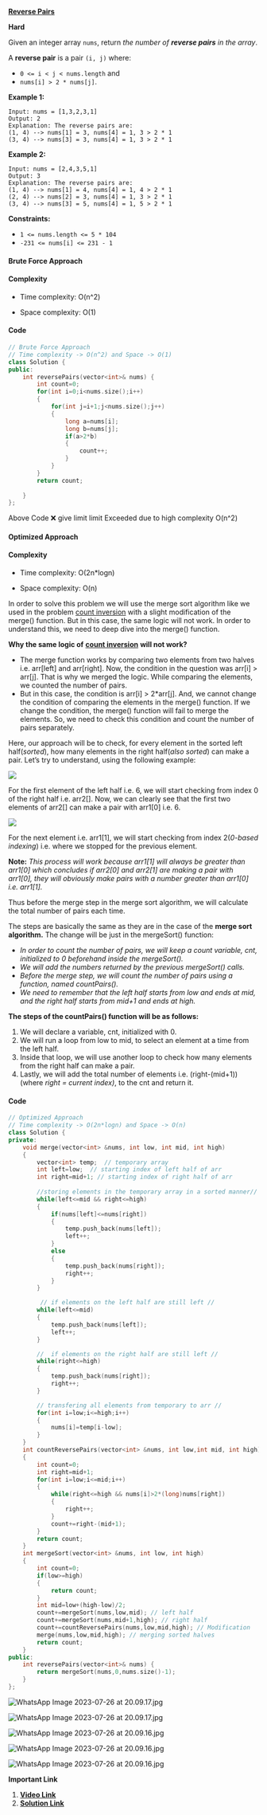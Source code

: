 
**[Reverse Pairs](https://leetcode.com/problems/reverse-pairs/)**

**Hard**

Given an integer array `nums`, return _the number of **reverse pairs** in the array_.

A **reverse pair** is a pair `(i, j)` where:

- `0 <= i < j < nums.length` and
- `nums[i] > 2 * nums[j]`.

**Example 1:**

```
Input: nums = [1,3,2,3,1]
Output: 2
Explanation: The reverse pairs are:
(1, 4) --> nums[1] = 3, nums[4] = 1, 3 > 2 * 1
(3, 4) --> nums[3] = 3, nums[4] = 1, 3 > 2 * 1
```

**Example 2:**

```
Input: nums = [2,4,3,5,1]
Output: 3
Explanation: The reverse pairs are:
(1, 4) --> nums[1] = 4, nums[4] = 1, 4 > 2 * 1
(2, 4) --> nums[2] = 3, nums[4] = 1, 3 > 2 * 1
(3, 4) --> nums[3] = 5, nums[4] = 1, 5 > 2 * 1

```

**Constraints:**

- `1 <= nums.length <= 5 * 104`
- `-231 <= nums[i] <= 231 - 1`


#### Brute Force Approach

#### Complexity

- Time complexity: O(n^2)
    
- Space complexity: O(1)
    

#### Code

```cpp
// Brute Force Approach
// Time complexity -> O(n^2) and Space -> O(1)
class Solution {
public:
    int reversePairs(vector<int>& nums) {
        int count=0;
        for(int i=0;i<nums.size();i++)
        {
            for(int j=i+1;j<nums.size();j++)
            {
                long a=nums[i];
                long b=nums[j];
                if(a>2*b)
                {
                    count++;
                }
            }
        }
        return count;
        
    }
};
```

Above Code ❌ give limit limit Exceeded due to high complexity O(n^2)

#### Optimized Approach

#### Complexity

- Time complexity: O(2n*logn)
    
- Space complexity: O(n)


In order to solve this problem we will use the merge sort algorithm like we used in the problem [count inversion](https://takeuforward.org/data-structure/count-inversions-in-an-array/) with a slight modification of the merge() function. But in this case, the same logic will not work. In order to understand this, we need to deep dive into the merge() function.

**Why the same logic of** [**count inversion**](https://takeuforward.org/data-structure/count-inversions-in-an-array/) **will not work?**

- The merge function works by comparing two elements from two halves i.e. arr[left] and arr[right]. Now, the condition in the question was arr[i] > arr[j]. That is why we merged the logic. While comparing the elements, we counted the number of pairs.
- But in this case, the condition is arr[i] > 2*arr[j]. And, we cannot change the condition of comparing the elements in the merge() function. If we change the condition, the merge() function will fail to merge the elements. So, we need to check this condition and count the number of pairs separately.

Here, our approach will be to check, for every element in the sorted left half(_sorted_), how many elements in the right half(_also sorted_) can make a pair. Let’s try to understand, using the following example:

![](https://takeuforward.org/wp-content/uploads/2023/06/Screenshot-2023-06-10-221649.png)

For the first element of the left half i.e. 6, we will start checking from index 0 of the right half i.e. arr2[]. Now, we can clearly see that the first two elements of arr2[] can make a pair with arr1[0] i.e. 6.

![](https://takeuforward.org/wp-content/uploads/2023/06/Screenshot-2023-06-10-221824.png)

For the next element i.e. arr1[1], we will start checking from index 2(_0-based indexing_) i.e. where we stopped for the previous element. 

**Note:** _This process will work because arr1[1] will always be greater than arr1[0] which concludes if arr2[0] and arr2[1] are making a pair with arr1[0], they will obviously make pairs with a number greater than arr1[0] i.e. arr1[1]._

Thus before the merge step in the merge sort algorithm, we will calculate the total number of pairs each time.

The steps are basically the same as they are in the case of the **merge sort algorithm.** The change will be just in the mergeSort() function:

- _In order to count the number of pairs, we will keep a count variable, cnt, initialized to 0 beforehand inside the mergeSort()._
- _We will add the numbers returned by the previous mergeSort() calls._
- _Before the merge step, we will count the number of pairs using a function, named countPairs()._
- _We need to remember that the left half starts from low and ends at mid, and the right half starts from mid+1 and ends at high._

**The steps of the countPairs() function will be as follows:**

1. We will declare a variable, cnt, initialized with 0.
2. We will run a loop from low to mid, to select an element at a time from the left half.
3. Inside that loop, we will use another loop to check how many elements from the right half can make a pair.
4. Lastly, we will add the total number of elements i.e. (right-(mid+1)) (where _right = current index)_, to the cnt and return it.

#### Code

```cpp
// Optimized Approach
// Time complexity -> O(2n*logn) and Space -> O(n)
class Solution {
private:
    void merge(vector<int> &nums, int low, int mid, int high)
    {
        vector<int> temp;  // temporary array
        int left=low;  // starting index of left half of arr
        int right=mid+1; // starting index of right half of arr
        
        //storing elements in the temporary array in a sorted manner//
        while(left<=mid && right<=high)
        {
            if(nums[left]<=nums[right])
            {
                temp.push_back(nums[left]);
                left++;
            }
            else
            {
                temp.push_back(nums[right]);
                right++;
            }
        }

         // if elements on the left half are still left //
        while(left<=mid)
        {
            temp.push_back(nums[left]);
            left++;
        }

        //  if elements on the right half are still left //
        while(right<=high)
        {
            temp.push_back(nums[right]);
            right++;
        }

        // transfering all elements from temporary to arr //
        for(int i=low;i<=high;i++)
        {
            nums[i]=temp[i-low];
        }
    }
    int countReversePairs(vector<int> &nums, int low,int mid, int high)
    {
        int count=0;
        int right=mid+1;
        for(int i=low;i<=mid;i++)
        {
            while(right<=high && nums[i]>2*(long)nums[right])
            {
                right++;
            }
            count+=right-(mid+1);
        }
        return count;
    }
    int mergeSort(vector<int> &nums, int low, int high)
    {
        int count=0;
        if(low>=high)
        {
            return count;
        }
        int mid=low+(high-low)/2;
        count+=mergeSort(nums,low,mid); // left half
        count+=mergeSort(nums,mid+1,high); // right half
        count+=countReversePairs(nums,low,mid,high); // Modification
        merge(nums,low,mid,high); // merging sorted halves
        return count;
    }
public:
    int reversePairs(vector<int>& nums) {
        return mergeSort(nums,0,nums.size()-1);
    }
};
```

![WhatsApp Image 2023-07-26 at 20.09.17.jpg](https://assets.leetcode.com/users/images/19e29b29-d88e-4dd2-9458-dff6ffa05c72_1690382367.9043512.jpeg)

![WhatsApp Image 2023-07-26 at 20.09.17.jpg](https://assets.leetcode.com/users/images/2930d903-fc43-456d-9c7a-8f11fa8a0076_1690382385.6539881.jpeg)

![WhatsApp Image 2023-07-26 at 20.09.16.jpg](https://assets.leetcode.com/users/images/a1b85fff-149e-41b8-9849-ef82861173fc_1690382398.9057772.jpeg)

![WhatsApp Image 2023-07-26 at 20.09.16.jpg](https://assets.leetcode.com/users/images/9fb792d5-52d1-4bb8-ab2f-356e74739596_1690382410.1741226.jpeg)

![WhatsApp Image 2023-07-26 at 20.09.16.jpg](https://assets.leetcode.com/users/images/420a0df7-78c6-4dca-958b-4a7bd428a6c4_1690382418.9717793.jpeg)



**Important Link**
1. **[Video Link](https://youtu.be/0e4bZaP3MDI)**
2. **[Solution Link](https://leetcode.com/problems/reverse-pairs/solutions/3819575/2-approach-easy-c-solution-brute-force-and-optimized-approach/)**


